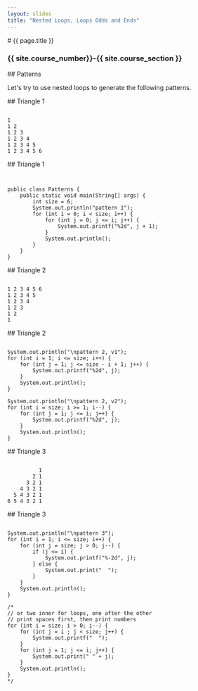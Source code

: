 ```yaml
---
layout: slides
title: "Nested Loops, Loops Odds and Ends"
---
```

<section markdown="block" class="intro-slide">
# {{ page.title }}

### {{ site.course_number}}-{{ site.course_section }}

<p><small></small></p>
</section>

<section markdown="block">
## Patterns

Let's try to use nested loops to generate the following patterns.
</section>

<section markdown="block">
## Triangle 1

<pre><code data-trim contenteditable>
1
1 2
1 2 3
1 2 3 4
1 2 3 4 5
1 2 3 4 5 6	  
</code></pre>
</section>

<section markdown="block">
## Triangle 1

<pre><code data-trim contenteditable>

public class Patterns {
	public static void main(String[] args) {
		int size = 6;
		System.out.println("pattern 1");
		for (int i = 0; i < size; i++) {
			for (int j = 0; j <= i; j++) {
				System.out.printf("%2d", j + 1);
			}
			System.out.println();
		}
	}
}
</code></pre>
</section>

<section markdown="block">
## Triangle 2

<pre><code data-trim contenteditable>
1 2 3 4 5 6
1 2 3 4 5
1 2 3 4
1 2 3
1 2
1
</code></pre>
</section>

<section markdown="block">
## Triangle 2

<pre><code data-trim contenteditable>
System.out.println("\npattern 2, v1");
for (int i = 1; i <= size; i++) {
	for (int j = 1; j <= size - i + 1; j++) {
		System.out.printf("%2d", j);
	}
	System.out.println();
}

System.out.println("\npattern 2, v2");
for (int i = size; i >= 1; i--) {
	for (int j = 1; j <= i; j++) {
		System.out.printf("%2d", j);
	}
	System.out.println();
}
</code></pre>
</section>


<section markdown="block">
## Triangle 3

<pre><code data-trim contenteditable>
          1 
        2 1 
      3 2 1 
    4 3 2 1 
  5 4 3 2 1 
6 5 4 3 2 1 	
</code></pre>
</section>

<section markdown="block">
## Triangle 3

<pre><code data-trim contenteditable>
System.out.println("\npattern 3");
for (int i = 1; i <= size; i++) {
	for (int j = size; j > 0; j--) {
		if (j <= i) {
			System.out.printf("%-2d", j);
		} else {
			System.out.print("  ");
		}
	}
	System.out.println();
}

/*
// or two inner for loops, one after the other
// print spaces first, then print numbers
for (int i = size; i > 0; i--) {
	for (int j = i ; j < size; j++) {
		System.out.printf("  ");
	}
	for (int j = 1; j <= i; j++) {
		System.out.print(" " + j);
	}
	System.out.println();
}
*/
</code></pre>
</section>
